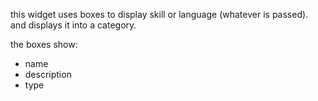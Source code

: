 this widget uses boxes to display skill or language (whatever is passed). and displays it into a category.

the boxes show:

- name
- description 
- type
